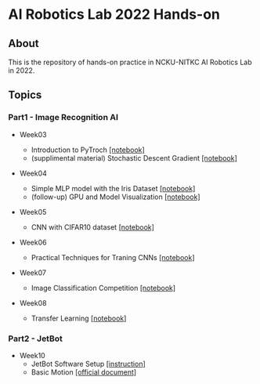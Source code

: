 # AI Robotics Lab 2022 Hands-on
## About
This is the repository of hands-on practice in NCKU-NITKC AI Robotics Lab in 2022.

## Topics
### Part1 - Image Recognition AI
- Week03
  - Introduction to PyTroch [[notebook]](https://colab.research.google.com/github/naoya1110/ai_robotics_lab_2022_hands_on/blob/main/Week03_Introduction_to_PyTorch.ipynb)
  - (supplimental material) Stochastic Descent Gradient [[notebook]](https://colab.research.google.com/github/naoya1110/ai_robotics_lab_2022_hands_on/blob/main/Week03_supplemental_PyTorch_Simple_Linear_Regression_Example.ipynb)
- Week04
  - Simple MLP model with the Iris Dataset [[notebook]](https://colab.research.google.com/github/naoya1110/ai_robotics_lab_2022_hands_on/blob/main/Week04_Simple_MLP_Model_with_the_Iris_Dataset.ipynb)
  - (follow-up) GPU and Model Visualization [[notebook]](https://colab.research.google.com/github/naoya1110/DL_Lecture_202107/blob/main/Week04_follow_up_GPU_and_Model_Visualization.ipynb)
- Week05
  - CNN with CIFAR10 dataset [[notebook]](https://colab.research.google.com/github/naoya1110/ai_robotics_lab_2022_hands_on/blob/main/Week05_Convolutional_Neural_Network_with_CIFAR10_Dataset.ipynb)

- Week06
  - Practical Techniques for Traning CNNs [[notebook]](https://colab.research.google.com/github/naoya1110/ai_robotics_lab_2022_hands_on/blob/main/Week06_Practical_Techniques_for_Training_CNNs.ipynb)

- Week07
  - Image Classification Competition [[notebook]](https://colab.research.google.com/github/naoya1110/ai_robotics_lab_2022_hands_on/blob/main/Week07_Image_Classification_Competition.ipynb)
  
 
- Week08
  - Transfer Learning [[notebook]](https://colab.research.google.com/github/naoya1110/ai_robotics_lab_2022_hands_on/blob/main/Week08_Transfer_Learning.ipynb)


### Part2 - JetBot
- Week10
  - JetBot Software Setup [[instruction]](https://github.com/naoya1110/ai_robotics_lab_2022_hands_on/blob/main/jetbot_software_setup.md)
  - Basic Motion [[official document]](https://jetbot.org/master/examples/basic_motion.html)
